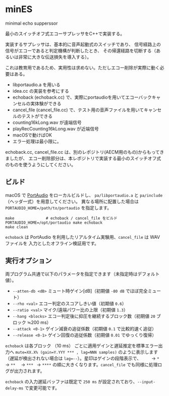 # minES
minimal echo supperssor

最小のスイッチオフ式エコーサプレッサをC++で実装する。


実装するサプレッサは、基本的に音声起動式のスイッチであり、
信号経路上の信号がエコーであると判定機構が判断したとき、
その帰還経路を切断する（あるいは非常に大きな伝送損失を導入する）。

これは教育用であるため、実用性は求めない。ただしエコー削除が実際に動く必要はある。

- libportaudio.a を用いる
- idea.cc の実装を参考にする
- echoback (echoback.cc) で、実際にportaudioを用いてエコーバックキャンセルの実体験ができる
- cancel_file (cancel_file.cc) で、テスト用の音声ファイルを用いてキャンセルのテストができる
- counting16kLong.wav が遠端信号
- playRecCounting16kLong.wav が近端信号
- macOSで動けばOK
- エラー処理は最小限に。

echoback.cc, cancel_file.cc は、別のレポジトリ(AECM用のもの)からもってきましたが、
エコー削除部分は、本レポジトリで実装する最小のスイッチオフ式のものを使うようにしてください。

## ビルド

macOS で [PortAudio](http://www.portaudio.com/) をローカルビルドし、
`pa/libportaudio.a` と `pa/include`（ヘッダ一式）を用意してください。
異なる場所に配置した場合は `PORTAUDIO_HOME=/path/to/portaudio` を指定します。

```
make              # echoback / cancel_file をビルド
PORTAUDIO_HOME=/opt/portaudio make echoback
make clean
```

`echoback` は PortAudio を利用したリアルタイム実験用、`cancel_file` は WAV ファイルを
入力としたオフライン検証用です。

## 実行オプション

両プログラム共通で以下のパラメータを指定できます（未指定時はデフォルト値）。

- `--atten-db <dB>` ミュート時ゲイン[dB]（初期値 `-80 dB` でほぼ完全ミュート）
- `--rho <val>` エコー判定のスコアしきい値（初期値 `0.6`）
- `--ratio <val>` マイク/遠端パワー比の上限（初期値 `1.3`）
- `--hang <blocks>` エコー判定後に抑圧を継続するブロック数（初期値 `20` ブロック ≒200 ms）
- `--attack <0-1>` ゲイン減衰の追従係数（初期値 `0.1` で比較的速く追従）
- `--release <0-1>` ゲイン回復の追従係数（初期値 `0.01` でゆっくり復帰）

`echoback` は各ブロック （10 ms） ごとに適用ゲインと遅延推定を標準エラー出力へ
`mute=XX.X% (gain=Y.YYY *** , lag=NNN samples)` のように表示します（遅延が検出されない場合は `lag=--`）。星印はゲインの段階表示で、`    ` → `*   ` → `**  ` → `*** ` → `****` の順に大きくなります。`cancel_file` でも同様に処理ログが出力されます。

`echoback` の入力遅延バッファは既定で `250 ms` が設定されており、`--input-delay-ms` で変更可能です。
